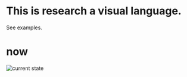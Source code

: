 # This is research a visual language.

See examples.

# now

![current state](https://github.com/MyGodIsHe/gravis/now.svg)
